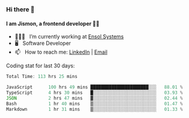 ### Hi there 👋

#### I am Jismon, a frontend developer 👦🏻

- 🧑🏻‍💻   &nbsp; I’m currently working at <a href='https://www.ensolsystems.com/' target="_blank">Ensol Systems</a>
- 🖥   &nbsp; Software Developer
- 📫   &nbsp; How to reach me: <a href='https://www.linkedin.com/in/jismonthomas/'>LinkedIn</a> | <a href='mailto:hellojismonthomas@gmail.com'>Email</a>

Coding stat for last 30 days:
<!--START_SECTION:waka-->

```javascript
Total Time: 113 hrs 25 mins

JavaScript      100 hrs 49 mins ██████████████████████░░░   88.01 %
TypeScript      4 hrs 30 mins   █░░░░░░░░░░░░░░░░░░░░░░░░   03.93 %
JSON            2 hrs 47 mins   ▓░░░░░░░░░░░░░░░░░░░░░░░░   02.44 %
Bash            1 hr 40 mins    ▒░░░░░░░░░░░░░░░░░░░░░░░░   01.47 %
Markdown        1 hr 31 mins    ▒░░░░░░░░░░░░░░░░░░░░░░░░   01.33 %
```

<!--END_SECTION:waka-->

<!--
**jismonthomas/jismonthomas** is a ✨ _special_ ✨ repository because its `README.md` (this file) appears on your GitHub profile.

Here are some ideas to get you started:

- 🔭 I’m currently working on ...
- 🌱 I’m currently learning ...
- 👯 I’m looking to collaborate on ...
- 🤔 I’m looking for help with ...
- 💬 Ask me about ...
- 📫 How to reach me: ...
- 😄 Pronouns: ...
- ⚡ Fun fact: ...
-->
